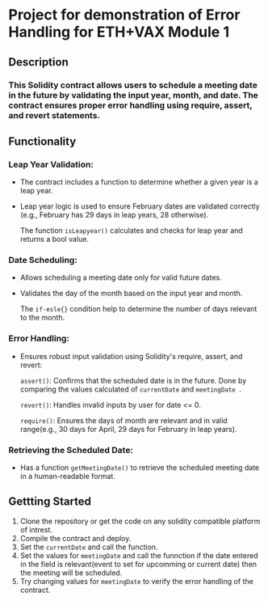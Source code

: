 # Project for demonstration of Error Handling for ETH+VAX Module 1
## Description
### This Solidity contract allows users to schedule a meeting date in the future by validating the input year, month, and date. The contract ensures proper error handling using require, assert, and revert statements.

## Functionality
### Leap Year Validation:
* The contract includes a function to determine whether a given year is a leap year.
* Leap year logic is used to ensure February dates are validated correctly (e.g., February has 29 days in leap years, 28 otherwise).

  The function `isLeapyear()` calculates and checks for leap year and returns a bool value.

### Date Scheduling:

* Allows scheduling a meeting date only for valid future dates.
* Validates the day of the month based on the input year and month.

  The `if-esle{}` condition help to determine the number of days relevant to the month.

### Error Handling:

* Ensures robust input validation using Solidity's require, assert, and revert:

  `assert()`: Confirms that the scheduled date is in the future.
  Done by comparing the values calculated of `currentDate` and `meetingDate `.

  `revert()`: Handles invalid inputs by user for date <= 0.

  `require()`: Ensures the days of month are relevant and in valid range(e.g., 30 days for April, 29 days for February in leap years).
  
### Retrieving the Scheduled Date:
* Has a function `getMeetingDate()` to retrieve the scheduled meeting date in a human-readable format.

## Gettting Started
1. Clone the repository or get the code on any solidity compatible platform of intrest.
2. Compile the contract and deploy.
3. Set the `currentDate` and call the function.
4. Set the values for `meetingDate` and call the funnction if the date entered in the field is relevant(event to set for upcomming or current date) then the meeting will be scheduled.
5. Try changing values for `meetingDate` to verify the error handling of the contract.
